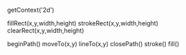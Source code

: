 getContext('2d')
<!-- 绘制矩形 -->
fillRect(x,y,width,height)
strokeRect(x,y,width,height)
clearRect(x,y,width,height)

<!-- 绘制路线 -->
beginPath()
moveTo(x,y)
lineTo(x,y)
closePath()
stroke()
fill()
